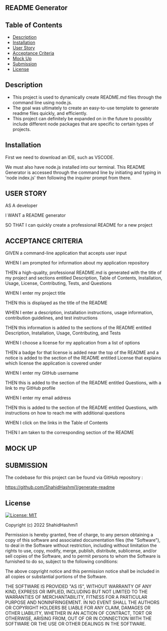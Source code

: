 # <README-Generator>

## README Generator

## Table of Contents

- [Description](#description)
- [Installation](#installation)
- [User Story](#user-story)
- [Acceptance Criteria](#acceptance-criteria)
- [Mock Up](#mock-up)
- [Submission](#submission)
- [License](#license)

## Description
<ul>
<li>This project is used to dynamically create README.md files through the command line using node.js.</li>
<li>The goal was ultimately to create an easy-to-use template to generate readme files quickly, and efficiently.</li>
<li>This project can definitely be expanded on in the future to possibly include different node packages that are specific to certain types of projects.</li>
</ul>

## Installation

First we need to download an IDE, such as VSCODE.

<p>We must also have node.js installed into our terminal. This README Generator is accessed through the command line by initiating and typing in 'node index.js' then following the inquirer prompt from there.</p>

## USER STORY

AS A developer
<p>I WANT a README generator</p>
<p>SO THAT I can quickly create a professional README for a new project</p>

## ACCEPTANCE CRITERIA

GIVEN a command-line application that accepts user input
<p>WHEN I am prompted for information about my application repository</p>
<p>THEN a high-quality, professional README.md is generated with the title of my project and sections entitled Description, Table of Contents, Installation, Usage, License, Contributing, Tests, and Questions</p>
<p>WHEN I enter my project title</p>
<p>THEN this is displayed as the title of the README</p>
<p>WHEN I enter a description, installation instructions, usage information, contribution guidelines, and test instructions</p>
<p>THEN this information is added to the sections of the README entitled Description, Installation, Usage, Contributing, and Tests</p>
<p>WHEN I choose a license for my application from a list of options</p>
<p>THEN a badge for that license is added near the top of the README and a notice is added to the section of the README entitled License that explains which license the application is covered under</p>
<p>WHEN I enter my GitHub username</p>
<p>THEN this is added to the section of the README entitled Questions, with a link to my GitHub profile</p>
<p>WHEN I enter my email address</p>
<p>THEN this is added to the section of the README entitled Questions, with instructions on how to reach me with additional questions</p>
<p>WHEN I click on the links in the Table of Contents</p>
<p>THEN I am taken to the corresponding section of the README</p>

## MOCK UP



## SUBMISSION

The codebase for this project can be found via GitHub repository :

https://github.com/ShahidHashmi1/generate-readme

## License

[![License: MIT](https://img.shields.io/badge/License-MIT-yellow.svg)](https://opensource.org/licenses/MIT)

Copyright (c) 2022 ShahidHashmi1

Permission is hereby granted, free of charge, to any person obtaining a copy
of this software and associated documentation files (the "Software"), to deal
in the Software without restriction, including without limitation the rights
to use, copy, modify, merge, publish, distribute, sublicense, and/or sell
copies of the Software, and to permit persons to whom the Software is
furnished to do so, subject to the following conditions:

The above copyright notice and this permission notice shall be included in all
copies or substantial portions of the Software.

THE SOFTWARE IS PROVIDED "AS IS", WITHOUT WARRANTY OF ANY KIND, EXPRESS OR
IMPLIED, INCLUDING BUT NOT LIMITED TO THE WARRANTIES OF MERCHANTABILITY,
FITNESS FOR A PARTICULAR PURPOSE AND NONINFRINGEMENT. IN NO EVENT SHALL THE
AUTHORS OR COPYRIGHT HOLDERS BE LIABLE FOR ANY CLAIM, DAMAGES OR OTHER
LIABILITY, WHETHER IN AN ACTION OF CONTRACT, TORT OR OTHERWISE, ARISING FROM,
OUT OF OR IN CONNECTION WITH THE SOFTWARE OR THE USE OR OTHER DEALINGS IN THE
SOFTWARE.
